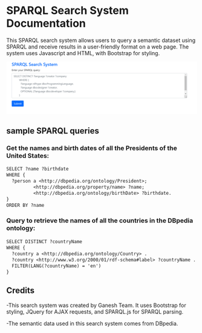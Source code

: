  
# SPARQL Search System Documentation
This SPARQL search system allows users to query a semantic dataset using SPARQL and receive results in a user-friendly format on a web page. The system uses Javascript and HTML, with Bootstrap for styling.

<!-- Show UI -->
![UI](https://github.com/Ganesh2725/sparql/blob/main/ui.png)

## sample SPARQL queries 
### Get the names and birth dates of all the Presidents of the United States:

```
SELECT ?name ?birthdate
WHERE {
  ?person a <http://dbpedia.org/ontology/President>;
          <http://dbpedia.org/property/name> ?name;
          <http://dbpedia.org/ontology/birthDate> ?birthdate.
}
ORDER BY ?name
```


### Query to retrieve the names of all the countries in the DBpedia ontology:

``` 
SELECT DISTINCT ?countryName
WHERE {
  ?country a <http://dbpedia.org/ontology/Country> .
  ?country <http://www.w3.org/2000/01/rdf-schema#label> ?countryName .
  FILTER(LANG(?countryName) = 'en')
}
```



## Credits
-This search system was created by Ganesh Team. It uses Bootstrap for styling, JQuery for AJAX requests, and SPARQL.js for SPARQL parsing. 

-The semantic data used in this search system comes from DBpedia.
